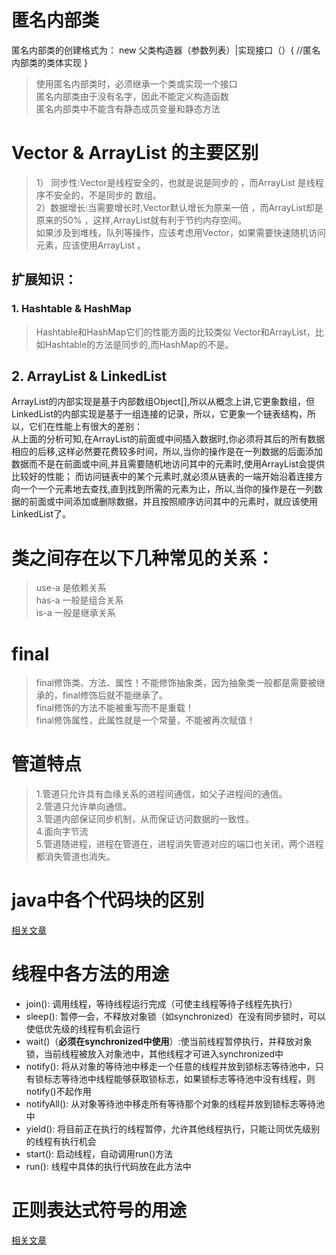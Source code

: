 # 匿名内部类
  匿名内部类的创建格式为： new 父类构造器（参数列表）|实现接口（）{  //匿名内部类的类体实现 }<br>
  >使用匿名内部类时，必须继承一个类或实现一个接口<br>
  匿名内部类由于没有名字，因此不能定义构造函数<br>
  匿名内部类中不能含有静态成员变量和静态方法<br>
# Vector & ArrayList 的主要区别 
>1） 同步性:Vector是线程安全的，也就是说是同步的 ，而ArrayList 是线程序不安全的，不是同步的 数组。 <br>
2）数据增长:当需要增长时,Vector默认增长为原来一倍 ，而ArrayList却是原来的50%  ，这样,ArrayList就有利于节约内存空间。<br>
      如果涉及到堆栈，队列等操作，应该考虑用Vector，如果需要快速随机访问元素，应该使用ArrayList 。<br>

## 扩展知识：
### 1. Hashtable & HashMap 
>Hashtable和HashMap它们的性能方面的比较类似 Vector和ArrayList，比如Hashtable的方法是同步的,而HashMap的不是。
## 2. ArrayList & LinkedList

ArrayList的内部实现是基于内部数组Object[],所以从概念上讲,它更象数组，但LinkedList的内部实现是基于一组连接的记录，所以，它更象一个链表结构，所以，它们在性能上有很大的差别：   <br>
       从上面的分析可知,在ArrayList的前面或中间插入数据时,你必须将其后的所有数据相应的后移,这样必然要花费较多时间，所以,当你的操作是在一列数据的后面添加数据而不是在前面或中间,并且需要随机地访问其中的元素时,使用ArrayList会提供比较好的性能； 而访问链表中的某个元素时,就必须从链表的一端开始沿着连接方向一个一个元素地去查找,直到找到所需的元素为止，所以,当你的操作是在一列数据的前面或中间添加或删除数据，并且按照顺序访问其中的元素时，就应该使用LinkedList了。
# 类之间存在以下几种常见的关系：
>use-a 是依赖关系<br>
has-a   一般是组合关系<br>
is-a   一般是继承关系
# final
>final修饰类、方法、属性！不能修饰抽象类，因为抽象类一般都是需要被继承的，final修饰后就不能继承了。<br>
>final修饰的方法不能被重写而不是重载！ <br>
>final修饰属性，此属性就是一个常量，不能被再次赋值！ 
# 管道特点
>1.管道只允许具有血缘关系的进程间通信，如父子进程间的通信。<br>
2.管道只允许单向通信。<br>
3.管道内部保证同步机制，从而保证访问数据的一致性。<br>
4.面向字节流<br>
5.管道随进程，进程在管道在，进程消失管道对应的端口也关闭，两个进程都消失管道也消失。
# java中各个代码块的区别
  [相关文章](https://www.cnblogs.com/ysocean/p/8194428.html#_label3)
# 线程中各方法的用途
* join(): 调用线程，等待线程运行完成（可使主线程等待子线程先执行）
* sleep(): 暂停一会，不释放对象锁（如synchronized）在没有同步锁时，可以使低优先级的线程有机会运行
* wait()（**必须在synchronized中使用**）:使当前线程暂停执行，并释放对象锁，当前线程被放入对象池中，其他线程才可进入synchronized中
* notify(): 将从对象的等待池中移走一个任意的线程并放到锁标志等待池中，只有锁标志等待池中线程能够获取锁标志，如果锁标志等待池中没有线程，则notify()不起作用
* notifyAll(): 从对象等待池中移走所有等待那个对象的线程并放到锁标志等待池中
* yield(): 将目前正在执行的线程暂停，允许其他线程执行，只能让同优先级别的线程有执行机会
* start(): 启动线程，自动调用run()方法
* run(): 线程中具体的执行代码放在此方法中
# 正则表达式符号的用途
[相关文章](https://wenku.baidu.com/view/11a55217f18583d04964599d.html)
